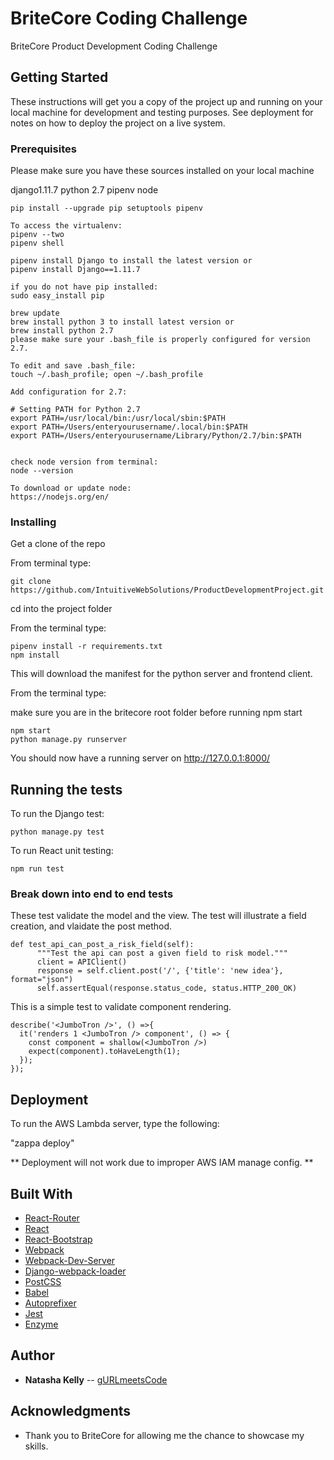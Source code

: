 # BriteCore Coding Challenge

BriteCore Product Development Coding Challenge


## Getting Started

These instructions will get you a copy of the project up and running on your local machine for development and testing purposes. See deployment for notes on how to deploy the project on a live system.

### Prerequisites

Please make sure you have these sources installed on your local machine

django1.11.7
python 2.7
pipenv
node

```
pip install --upgrade pip setuptools pipenv

To access the virtualenv:
pipenv --two
pipenv shell

pipenv install Django to install the latest version or
pipenv install Django==1.11.7

if you do not have pip installed:
sudo easy_install pip

brew update
brew install python 3 to install latest version or
brew install python 2.7
please make sure your .bash_file is properly configured for version 2.7.

To edit and save .bash_file:
touch ~/.bash_profile; open ~/.bash_profile

Add configuration for 2.7:

# Setting PATH for Python 2.7
export PATH=/usr/local/bin:/usr/local/sbin:$PATH
export PATH=/Users/enteryourusername/.local/bin:$PATH
export PATH=/Users/enteryourusername/Library/Python/2.7/bin:$PATH


check node version from terminal:
node --version

To download or update node:
https://nodejs.org/en/

```

### Installing

Get a clone of the repo

From terminal type:

`git clone  https://github.com/IntuitiveWebSolutions/ProductDevelopmentProject.git`

cd into the project folder

From the terminal type:
```
pipenv install -r requirements.txt
npm install
```

This will download the manifest for the python server and frontend client.


From the terminal type:

make sure you are in the britecore root folder before running npm start

```
npm start
python manage.py runserver
```

You should now have a running server on http://127.0.0.1:8000/


## Running the tests

To run the Django test:

`python manage.py test`


To run React unit testing:

`npm run test`


### Break down into end to end tests


These test validate the model and the view. The test will illustrate a field creation, and vlaidate the post method.


```
def test_api_can_post_a_risk_field(self):
      """Test the api can post a given field to risk model."""
      client = APIClient()
      response = self.client.post('/', {'title': 'new idea'}, format="json")
      self.assertEqual(response.status_code, status.HTTP_200_OK)
```


This is a simple test to validate component rendering.

```
describe('<JumboTron />', () =>{
  it('renders 1 <JumboTron /> component', () => {
    const component = shallow(<JumboTron />)
    expect(component).toHaveLength(1);
  });
});

```


## Deployment

To run the AWS Lambda server, type the following:

"zappa deploy"

** Deployment will not work due to improper AWS IAM manage config. **


## Built With

* [React-Router](https://www.npmjs.com/package/react-router-dom)
* [React](https://reactjs.org)
* [React-Bootstrap](https://react-bootstrap.github.io)
* [Webpack](https://webpack.js.org)
* [Webpack-Dev-Server](https://webpack.github.io/docs/webpack-dev-server.html)
* [Django-webpack-loader](https://github.com/ezhome/django-webpack-loader)
* [PostCSS](http://postcss.org/)
* [Babel](https://babeljs.io)
* [Autoprefixer](https://github.com/postcss/autoprefixer)
* [Jest](https://facebook.github.io/jest/)
* [Enzyme](https://github.com/airbnb/enzyme)


## Author

* **Natasha Kelly** -- [gURLmeetsCode](https://github.com/gURLmeetsCode)

## Acknowledgments

* Thank you to BriteCore for allowing me the chance to showcase my skills.

